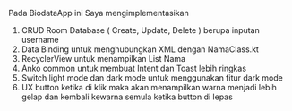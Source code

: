 Pada BiodataApp ini Saya mengimplementasikan 
1. CRUD Room Database ( Create, Update, Delete ) berupa inputan username
2. Data Binding untuk menghubungkan XML dengan NamaClass.kt
3. RecyclerView untuk menampilkan List Nama
4. Anko common untuk membuat Intent dan Toast lebih ringkas
5. Switch light mode dan dark mode untuk menggunakan fitur dark mode
6. UX button ketika di klik maka akan menampilkan warna menjadi lebih gelap dan
   kembali kewarna semula ketika button di lepas
